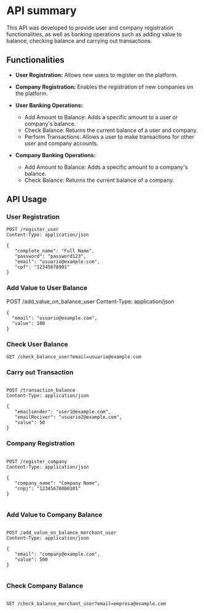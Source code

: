 # API summary

This API was developed to provide user and company registration functionalities, as well as banking operations such as adding value to balance, checking balance and carrying out transactions.

## Functionalities

- **User Registration:** Allows new users to register on the platform.

- **Company Registration:** Enables the registration of new companies on the platform.

- **User Banking Operations:**
   - Add Amount to Balance: Adds a specific amount to a user or company's balance.
   - Check Balance: Returns the current balance of a user and company.
   - Perform Transactions: Allows a user to make transactions for other user and company accounts.

- **Company Banking Operations:**
   - Add Amount to Balance: Adds a specific amount to a company's balance.
   - Check Balance: Returns the current balance of a company.

## API Usage

### User Registration

```http
POST /register_user
Content-Type: application/json

{
   "complete_name": "Full Name",
   "password": "password123",
   "email": "usuario@example.com",
   "cpf": "12345678901"
}
````
### Add Value to User Balance

POST /add_value_on_balance_user
Content-Type: application/json
```http
{
  "email": "usuario@example.com",
  "value": 100
}

````
### Check User Balance

```http
GET /check_balance_user?email=usuario@example.com

```
### Carry out Transaction

```http

POST /transaction_balance
Content-Type: application/json

{
   "emailsender": "user1@example.com",
   "emailReciver": "usuario2@example.com",
   "value": 50
}

```

### Company Registration

```http

POST /register_company
Content-Type: application/json

{
   "company_name": "Company Name",
   "cnpj": "12345678000101"
}


```
### Add Value to Company Balance




```http

POST /add_value_on_balance_merchant_user
Content-Type: application/json

{
   "email": "company@example.com",
   "value": 500
}


```

### Check Company Balance



```http

GET /check_balance_merchant_user?email=empresa@example.com


```









